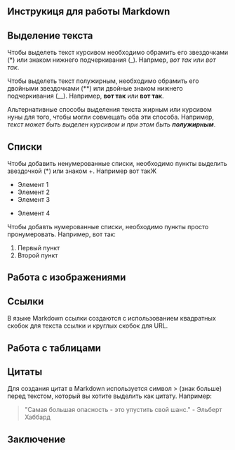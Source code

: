 ## Инструкиця для работы Markdown

## Выделение текста

Чтобы выделеть текст курсивом необходимо обрамить его звездочками (*) или знаком нижнего подчеркивания (_). Напрмер, *вот так* или _вот так_.

Чтобы выделеть текст полужирным, необходимо обрамить его двойными звездочками (**) или двойные знаком нижнего подчеркивания (__). Например, **вот так** или __вот так__.

Альтернативные способы выделения текста жирным или курсивом нуны для того, чтобы могли совмещать оба эти способа. Например, _текст может быть выделен курсивом и при этом быть **полужирным**_.

## Списки

Чтобы добавить ненумерованные списки, необходимо пункты выделить звездочкой (*) или знаком +. Например вот такЖ
* Элемент 1
* Элемент 2
* Элемент 3
+ Элемент 4

Чтобы добавть нумерованные списки, необходимо пункты просто пронумеровать. Например, вот так:
1. Первый пункт
2. Второй пункт

## Работа с изображениями

## Ссылки

В языке Markdown ссылки создаются с использованием квадратных скобок для текста ссылки и круглых скобок для URL.

## Работа с таблицами

## Цитаты

Для создания цитат в Markdown используется символ > (знак больше) перед текстом, который вы хотите выделить как цитату. Например:
>  "Самая большая опасность - это упустить свой шанс." - Эльберт Хаббард

## Заключение